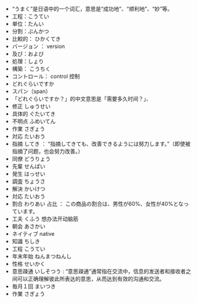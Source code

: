 - “うまく”是日语中的一个词汇，意思是“成功地”、“顺利地”、“妙”等。
- 工程：こうてい
- 単位：たんい
- 分割：ぶんかつ
- 比較的： ひかくてき
- バージョン ： version
- 及び：および
- 処理：しょり
- 構築： こうちく
- コントロール： control 控制
- どれぐらいですか
- スパン（span）
- 「どれぐらいですか？」的中文意思是「需要多久时间？」、
- 修正 しゅうせい
- 具体的 ぐたいてき
- 不明点 ふめいてん
- 作業 さぎょう
- 対応 たいおう
- 指摘 してき ： “指摘してきても、改善できるようには努力します。”（即使被指摘了问题，也会努力改善。）
- 同僚 どうりょう
- 先輩 せんぱい
- 発生 はっせい
- 調査 ちょうさ
- 解決 かいけつ
- 対応 たいおう
- 割合 わりあい 占比 ： この商品の割合は、男性が60%、女性が40%となっています。
- 工夫 くふう 想办法开动脑筋
- 朝会 あさかい
- ネイティブ native 
- 知識 ちしき
- 工程 こうてい
- 年末年始 ねんまつねんし
- 性格 せいかく
- 意思疎通 いしそつう : “意思疎通”通常指在交流中，信息的发送者和接收者之间可以正确理解彼此所表达的意思，从而达到有效的沟通和交流。
- 毎月１回 まいつき
- 作業 さぎょう